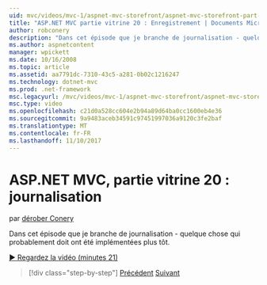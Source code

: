 ```yaml
---
uid: mvc/videos/mvc-1/aspnet-mvc-storefront/aspnet-mvc-storefront-part-20-logging
title: "ASP.NET MVC partie vitrine 20 : Enregistrement | Documents Microsoft"
author: robconery
description: "Dans cet épisode que je branche de journalisation - quelque chose qui probablement doit ont été implémentées plus tôt."
ms.author: aspnetcontent
manager: wpickett
ms.date: 10/16/2008
ms.topic: article
ms.assetid: aa7791dc-7310-43c5-a281-0b02c1216247
ms.technology: dotnet-mvc
ms.prod: .net-framework
msc.legacyurl: /mvc/videos/mvc-1/aspnet-mvc-storefront/aspnet-mvc-storefront-part-20-logging
msc.type: video
ms.openlocfilehash: c21d0a528cc604e2b94a89d64ba0cc1600eb4e36
ms.sourcegitcommit: 9a9483aceb34591c97451997036a9120c3fe2baf
ms.translationtype: MT
ms.contentlocale: fr-FR
ms.lasthandoff: 11/10/2017
---
```

<a name="aspnet-mvc-storefront-part-20-logging"></a>ASP.NET MVC, partie vitrine 20 : journalisation
====================
par [dérober Conery](https://github.com/robconery)

Dans cet épisode que je branche de journalisation - quelque chose qui probablement doit ont été implémentées plus tôt.

[&#9654; Regardez la vidéo (minutes 21)](https://channel9.msdn.com/Blogs/ASP-NET-Site-Videos/aspnet-mvc-storefront-part-20-logging)

>[!div class="step-by-step"]
[Précédent](aspnet-mvc-storefront-part-19a-windows-workflow-followup.md)
[Suivant](aspnet-mvc-storefront-part-21-order-manager-and-personalization.md)
